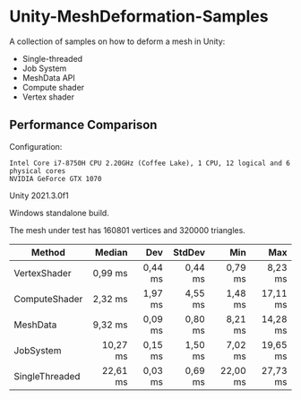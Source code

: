 # Unity-MeshDeformation-Samples
A collection of samples on how to deform a mesh in Unity:
- Single-threaded
- Job System
- MeshData API
- Compute shader
- Vertex shader

## Performance Comparison

Configuration:
```
Intel Core i7-8750H CPU 2.20GHz (Coffee Lake), 1 CPU, 12 logical and 6 physical cores
NVIDIA GeForce GTX 1070
```
Unity 2021.3.0f1

Windows standalone build.

The mesh under test has 160801 vertices and 320000 triangles.

|           Method |   Median |      Dev |   StdDev |      Min |      Max |
|------------------|---------:|---------:|---------:|---------:|---------:|
| VertexShader     | 0,99 ms  | 0,44 ms  | 0,44 ms  | 0,79 ms  | 8,23  ms |
| ComputeShader    | 2,32 ms  | 1,97 ms  | 4,55 ms  | 1,48 ms  | 17,11 ms |
| MeshData         | 9,32 ms  | 0,09 ms  | 0,80 ms  | 8,21 ms  | 14,28 ms |
| JobSystem        | 10,27 ms | 0,15 ms  | 1,50 ms  | 7,02 ms  | 19,65 ms |
| SingleThreaded   | 22,61 ms | 0,03 ms  | 0,69 ms  | 22,00 ms | 27,73 ms |
